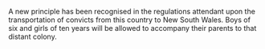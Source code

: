 A new principle has been recognised in the regulations attendant upon the transportation of convicts from this country to New South Wales. Boys of six and girls of ten years will be allowed to accompany their parents to that distant colony.